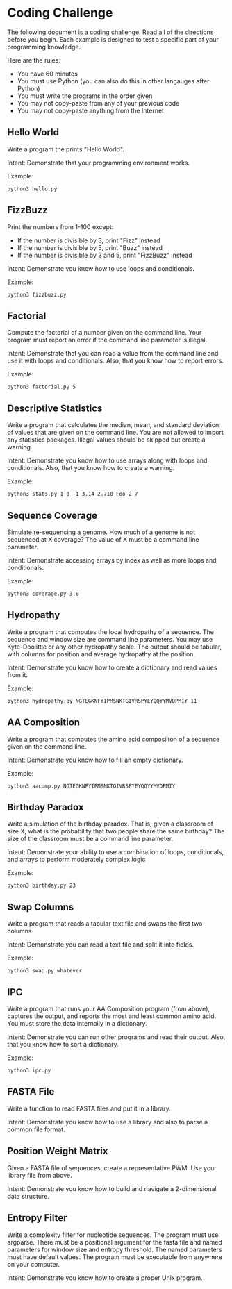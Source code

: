 Coding Challenge
================

The following document is a coding challenge. Read all of the directions before
you begin. Each example is designed to test a specific part of your programming
knowledge.

Here are the rules:

+ You have 60 minutes
+ You must use Python (you can also do this in other langauges after Python)
+ You must write the programs in the order given
+ You may not copy-paste from any of your previous code
+ You may not copy-paste anything from the Internet


## Hello World ##

Write a program the prints "Hello World".

Intent: Demonstrate that your programming environment works.

Example: 

```
python3 hello.py
```

## FizzBuzz ##

Print the numbers from 1-100 except:

+ If the number is divisible by 3, print "Fizz" instead
+ If the number is divisible by 5, print "Buzz" instead
+ If the number is divisible by 3 and 5, print "FizzBuzz" instead

Intent: Demonstrate you know how to use loops and conditionals.

Example:

```
python3 fizzbuzz.py
```

## Factorial ##

Compute the factorial of a number given on the command line. Your program must
report an error if the command line parameter is illegal.

Intent: Demonstrate that you can read a value from the command line and use it
with loops and conditionals. Also, that you know how to report errors.

Example:

```
python3 factorial.py 5
```

## Descriptive Statistics ##

Write a program that calculates the median, mean, and standard deviation of
values that are given on the command line. You are not allowed to import any
statistics packages. Illegal values should be skipped but create a warning.

Intent: Demonstrate you know how to use arrays along with loops and
conditionals. Also, that you know how to create a warning.

Example:

```
python3 stats.py 1 0 -1 3.14 2.718 Foo 2 7
```

## Sequence Coverage ##

Simulate re-sequencing a genome. How much of a genome is not sequenced at X
coverage? The value of X must be a command line parameter.

Intent: Demonstrate accessing arrays by index as well as more loops and
conditionals.

Example:

```
python3 coverage.py 3.0
```


## Hydropathy ##

Write a program that computes the local hydropathy of a sequence. The sequence
and window size are command line parameters. You may use Kyte-Doolittle or any
other hydropathy scale. The output should be tabular, with columns for position
and average hydropathy at the position.

Intent: Demonstrate you know how to create a dictionary and read values from it.

Example:

```
python3 hydropathy.py NGTEGKNFYIPMSNKTGIVRSPYEYQQYYMVDPMIY 11
```

## AA Composition ##

Write a program that computes the amino acid composiiton of a sequence given on
the command line.

Intent: Demonstrate you know how to fill an empty dictionary.

Example:

```
python3 aacomp.py NGTEGKNFYIPMSNKTGIVRSPYEYQQYYMVDPMIY
```


## Birthday Paradox ##

Write a simulation of the birthday paradox. That is, given a classroom of size
X, what is the probability that two people share the same birthday? The size of
the classroom must be a command line parameter.

Intent: Demonstrate your ability to use a combination of loops, conditionals,
and arrays to perform moderately complex logic

Example:

```
python3 birthday.py 23
```

## Swap Columns ##

Write a program that reads a tabular text file and swaps the first two columns.

Intent: Demonstrate you can read a text file and split it into fields.

Example:

```
python3 swap.py whatever
```

## IPC ##

Write a program that runs your AA Composition program (from above), captures the
output, and reports the most and least common amino acid. You must store the
data internally in a dictionary.

Intent: Demonstrate you can run other programs and read their output. Also, that
you know how to sort a dictionary.

Example:
```
python3 ipc.py
```


## FASTA File ##

Write a function to read FASTA files and put it in a library.

Intent: Demonstrate you know how to use a library and also to parse a common
file format.


## Position Weight Matrix ##

Given a FASTA file of sequences, create a representative PWM. Use your library
file from above.

Intent: Demonstrate you know how to build and navigate a 2-dimensional data
structure.


## Entropy Filter ##

Write a complexity filter for nucleotide sequences. The program must use
argparse. There must be a positional argument for the fasta file and named
parameters for window size and entropy threshold. The named parameters must have
default values. The program must be executable from anywhere on your computer.

Intent: Demonstrate you know how to create a proper Unix program.
